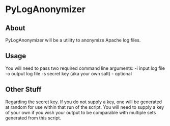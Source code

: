 PyLogAnonymizer
===========

About
------
PyLogAnonymizer will be a utility to anonymize Apache log files.

Usage
------
You will need to pass two required command line arguments:
     -i     input log file
    -o    output log file
    -s    secret key (aka your own salt) - optional

Other Stuff
----------
Regarding the secret key.  If you do not supply a key,  one will be generated at random for
use within that run of the script.  You will need to supply a key of your own
if you wish your output to be comparable with multiple sets generated from this script.
